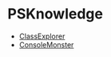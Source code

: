 # PSKnowledge
  * [ClassExplorer](ClassExplorer/README.md)
  * [ConsoleMonster](ConsoleMonster/README.md)
